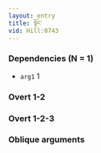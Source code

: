 ```yaml
---
layout: entry
title: སྟོང་
vid: Hill:0743
---
```

### Dependencies (N = 1)
* `arg1` 1


### Overt 1-2


### Overt 1-2-3


### Oblique arguments
